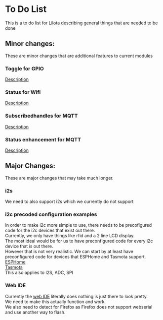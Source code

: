 # To Do List
This is a to do list for Lilota describing general things that are needed to be done

## Minor changes:
These are minor changes that are additional features to current modules

### Toggle for GPIO
[Description](https://github.com/lilota/lilota.github.io/blob/main/README.md#nci-toggle)  

### Status for Wifi
[Description](https://github.com/lilota/lilota.github.io/blob/main/README.md#nci-status)  

### Subscribedhandles for MQTT
[Description](https://github.com/lilota/lilota.github.io/blob/main/README.md#nci-subscribedhandles)  

### Status enhancement for MQTT
[Description](https://github.com/lilota/lilota.github.io/blob/main/README.md#status)  

## Major Changes:
These are major changes that may take much longer.

### i2s
We need to also support i2s which we currently do not support

### i2c precoded configuration examples
In order to make i2c more simple to use, there needs to be precofigured code for the i2c devices that exist out there.  
Currently, we only have things like rfid and a 2 line LCD display.  
The most ideal would be for us to have preconfigured code for every i2c device that is out there.  
However that is not very realistic. We can start by at least have preconfigured code for devices that ESPHome and Tasmota support.  
[ESPHome](https://esphome.io/components/index.html#sensor-components)  
[Tasmota](https://tasmota.github.io/docs/I2CDEVICES/)  
This also applies to I2S, ADC, SPI

### Web IDE
Currently the [web IDE](https://lilota.github.io/ide.html) literally does nothing is just there to look pretty.  
We need to make this actually function and work.  
We also need to detect for Firefox as Firefox does not support webserial and use another way to flash. 

